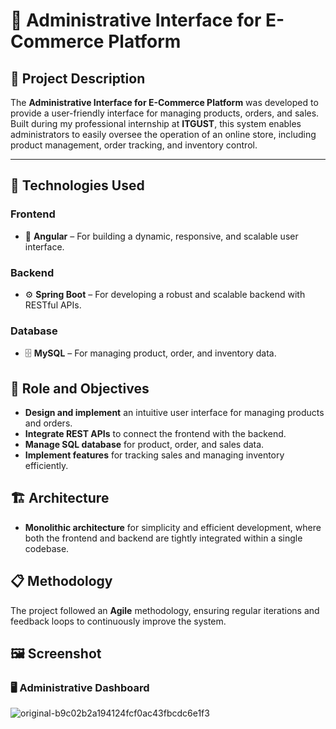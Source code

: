 # 🌟 Administrative Interface for E-Commerce Platform

## 🚀 Project Description  
The **Administrative Interface for E-Commerce Platform** was developed to provide a user-friendly interface for managing products, orders, and sales. Built during my professional internship at **ITGUST**, this system enables administrators to easily oversee the operation of an online store, including product management, order tracking, and inventory control.

---
## 🔧 Technologies Used

### Frontend  
- 🎨 **Angular** – For building a dynamic, responsive, and scalable user interface.

### Backend  
- ⚙️ **Spring Boot** – For developing a robust and scalable backend with RESTful APIs.

### Database  
- 🗄️ **MySQL** – For managing product, order, and inventory data.

## 🎯 Role and Objectives
- **Design and implement** an intuitive user interface for managing products and orders.  
- **Integrate REST APIs** to connect the frontend with the backend.  
- **Manage SQL database** for product, order, and sales data.
- **Implement features** for tracking sales and managing inventory efficiently.

## 🏗️ Architecture  
- **Monolithic architecture** for simplicity and efficient development, where both the frontend and backend are tightly integrated within a single codebase.

## 📋 Methodology  
The project followed an **Agile** methodology, ensuring regular iterations and feedback loops to continuously improve the system.

## 🖼️ **Screenshot**

### 🖥️ Administrative Dashboard

![original-b9c02b2a194124fcf0ac43fbcdc6e1f3](https://github.com/user-attachments/assets/24300a53-c656-476f-af2f-61fb4ef216aa)


